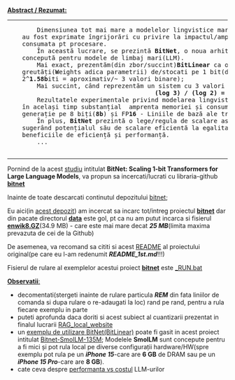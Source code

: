 <a href="https://arxiv.org/pdf/2310.11453"><b>Abstract / Rezumat:</b></a>
<hr/>
    <pre>
        Dimensiunea tot mai mare a modelelor lingvistice mari(LLM) a impus/adus noi provocări pentru implementarea acestora și 
    au fost exprimate îngrijorări cu privire la impactul/amprenta asupra mediului din cauza consumului ridicat de energie 
    consumata pt procesare.
        În această lucrare, se prezintă <b>BitNet</b>, o noua arhitectură <b>Transformer(convertor)</b> scalabilă și stabilă pe/de 1 bit, 
    concepută pentru modele de limbaj mari(LLM). 
        Mai exact, prezentăm(din zbor/succint)<b>BitLinear</b> ca o înlocuire drop-in a stratului <b>nn.Linear</b> pentru a antrena/invata 
    greutăți(<b>W</b>eights adica parametrii) de/stocati pe 1 bit(de fapt au <a href="https://pub.towardsai.net/understanding-1-58-bit-large-language-models-88373010974a">3 valori:-1,0,1</a> si deci se vor stoca pe 
    2^<b>1.58b</b>iti = aproximativ/~ 3 valori binare);
        Mai succint, când reprezentăm un sistem cu 3 valori în binar, numărul de biți de care avem nevoie este 
                                        <b>(log 3) / (log 2) = 1,58</b>.
        Rezultatele experimentale privind modelarea lingvistică arată că <b>BitNet</b> reușește  o performanță competitivă, reducând 
    în același timp substanțial  amprenta memoriei și consumul de energie, în comparație cu metodele de cuantizare de ultimă 
    generație pe 8 biți(<b>8b</b>) și FP<b>16</b> - Liniile de bază ale transformatorului(convertorului). 
        În plus, <b>BitNet</b> prezintă o lege/regula de scalare asemănătoare <b>Transformatorilor de precizie completă</b>, 
    sugerând potențialul său de scalare eficientă la egalitate cu modele de limbaj mai mari(LLM), menținând în același timp
    beneficiile de eficiență și performanță. 
        ...
    </pre>
<hr/>
            
Pornind de la acest [studiu](https://arxiv.org/pdf/2310.11453) intitulat **BitNet: Scaling 1-bit Transformers for Large Language Models**, va propun sa incercati/lucrati cu libraria-github [**bitnet**](https://github.com/kyegomez/BitNet/tree/main)

Inainte de toate descarcati continutul depozitului [bitnet](https://github.com/kyegomez/BitNet/tree/main);

Eu aici(in [acest depozit](python/BitNet)) am incercat sa incarc tot/intreg proiectul [**bitnet**](https://github.com/kyegomez/BitNet/tree/main)
 dar din pacate directorul [**data**](https://github.com/kyegomez/BitNet/tree/main/data) este gol, pt ca nu am putut incarca si fisierul [**enwik8.GZ**](https://github.com/kyegomez/BitNet/tree/main/data/enwik8.gz)(34.9 MB) - care este mai mare decat ***25 MB***(limita maxima prevazuta de cei de la Github)

De asemenea, va recomand sa cititi si acest [README](https://github.com/stefanache/MFP-ANAF-RO/blob/main/python/BitNet/README_1st.md) al proiectului original(pe care eu l-am redenumit ***README_1st.md***!!!)

Fisierul de rulare al exemplelor acestui proiect [**bitnet**](https://github.com/kyegomez/BitNet/tree/main) este [_RUN.bat]()

<a href="https://github.com/isLinXu/paper-list"><b>Observatii</b></a><a href="https://gitea.swigg.net/dustins/llama.cpp">:</a>
- decomentati(stergeti inainte de rulare particula ***REM*** din fata liniilor de comanda si dupa rulare o re-adaugati la loc) rand pe rand, pentru a rula fiecare exemplu in parte
- puteti aprofunda daca doriti si acest subiect al cuantizarii prezentat in finalul lucrarii [RAG_local_website](https://github.com/stefanache/MFP-ANAF-RO/blob/main/python/RAG_local_website)
- un [exemplu de utilizare BitNet(BitLinear)](https://huggingface.co/blog/smollm) poate fi gasit in acest proiect intitulat [Bitnet-SmolLM-135M](https://huggingface.co/ighoshsubho/Bitnet-SmolLM-135M);
  Modelele **SmolLM** sunt concepute pentru a fi mici și pot rula local pe diverse configurații hardware/HW(spre exemplu pot rula pe un ***iPhone 15***-care are **6 GB** de DRAM sau pe un ***iPhone 15 Pro***-care are **8 GB**).
- cate ceva despre [performanta vs costul](https://magazine.sebastianraschka.com/p/how-good-are-the-latest-open-llms) LLM-urilor 
